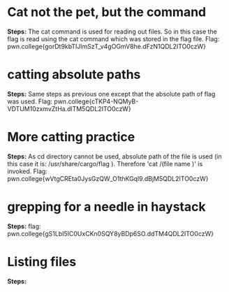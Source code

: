 # Cat not the pet, but the command
**Steps:** The cat command is used for reading out files.
So in this case the flag is read using the cat command which was stored in the flag file.
Flag: pwn.college{gorDt9kbTIJlmSzT_v4gOGmV8he.dFzN1QDL2ITO0czW}
# catting absolute paths
**Steps:** Same steps as previous one except that the absolute path of flag was used.
Flag: pwn.college{cTKP4-NQMyB-VDTUM10zxmvZtHa.dlTM5QDL2ITO0czW}
# More catting practice
**Steps:** As cd directory cannot be used, absolute path of the file is used (in this case it is: /usr/share/cargo/flag ).
Therefore 'cat /(file name )' is invoked.
Flag: pwn.college{wVtgCREta0JysGzQW_O1thKGql9.dBjM5QDL2ITO0czW}
# grepping for a needle in haystack
**Steps:** 
flag: pwn.college{gS1LbI5IC0UxCKn0SQY8yBDp6SO.ddTM4QDL2ITO0czW}
# Listing files
**Steps:** 
